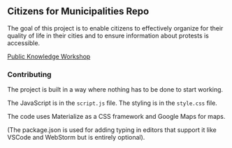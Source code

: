 Citizens for Municipalities Repo
-------------------------------------

The goal of this project is to enable citizens to effectively organize for their quality of life in their cities and to ensure information about protests is accessible.

[Public Knowledge Workshop](http://www.hasadna.org.il/)

### Contributing

The project is built in a way where nothing has to be done to start working.

The JavaScript is in the `script.js` file.
The styling is in the `style.css` file.

The code uses Materialize as a CSS framework and Google Maps for maps. 

(The package.json is used for adding typing in editors that support it like VSCode and WebStorm but is entirely optional).

